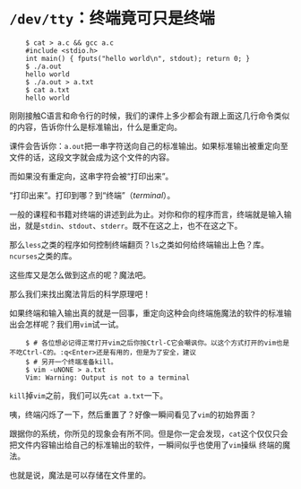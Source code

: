 # `/dev/tty`：终端竟可只是终端
```
    $ cat > a.c && gcc a.c
    #include <stdio.h>
    int main() { fputs("hello world\n", stdout); return 0; }
    $ ./a.out
    hello world
    $ ./a.out > a.txt
    $ cat a.txt
    hello world
```

刚刚接触C语言和命令行的时候，我们的课件上多少都会有跟上面这几行命令类似的内容，告诉你什么是标准输出，什么是重定向。

课件会告诉你：`a.out`把一串字符送向自己的标准输出。如果标准输出被重定向至文件的话，这段文字就会成为这个文件的内容。

而如果没有重定向，这串字符会被“打印出来”。

“打印出来”。打印到哪？到“终端”（*terminal*）。

一般的课程和书籍对终端的讲述到此为止。对你和你的程序而言，终端就是输入输出，就是`stdin`、`stdout`、`stderr`。既不在这之上，也不在这之下。

那么`less`之类的程序如何控制终端翻页？`ls`之类如何给终端输出上色？库。`ncurses`之类的库。

这些库又是怎么做到这点的呢？魔法吧。

那么我们来找出魔法背后的科学原理吧！

如果终端和输入输出真的就是一回事，重定向这种会向终端施魔法的软件的标准输出会怎样呢？我们用`vim`试一试。

```
    $ # 各位想必记得正常打开vim之后你按Ctrl-C它会嘲讽你。以这个方式打开的vim也是不吃Ctrl-C的。:q<Enter>还是有用的，但是为了安全，建议
    $ # 另开一个终端准备kill。
    $ vim -uNONE > a.txt
    Vim: Warning: Output is not to a terminal
```

`kill`掉`vim`之前，我们可以先`cat a.txt`一下。

咦，终端闪烁了一下，然后重置了？好像一瞬间看见了`vim`的初始界面？

跟据你的系统，你所见的现象会有所不同。但是你一定会发现，`cat`这个仅仅只会把文件内容输出给自己的标准输出的软件，一瞬间似乎也使用了`vim`操纵
终端的魔法。

也就是说，魔法是可以存储在文件里的。